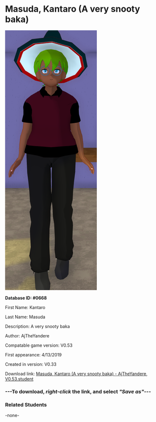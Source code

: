 # Masuda, Kantaro (A very snooty baka)

<img src="../../Files/Images/Masuda, Kantaro (A very snooty baka).png" title="Masuda, Kantaro (A very snooty baka) - AjTheYandere, V0.53">

**Database ID: #0668**

First Name: Kantaro

Last Name: Masuda

Description: A very snooty baka

Author: AjTheYandere

Compatable game version: V0.53

First appearance: 4/13/2019

Created in version: V0.33

Download link: <a href="https://raw.githubusercontent.com/Arbiter1223/Daigaku-Gurashi-Custom-Students/master/Files/Student%20Files/Masuda%2C%20Kantaro%20(A%20very%20snooty%20baka)%20-%20AjTheYandere%2C%20V0.53.student">Masuda, Kantaro (A very snooty baka) - AjTheYandere, V0.53.student</a>

### ---**To download, _right-click_ the link, and select _"Save as"_**---

### Related Students

-none-

